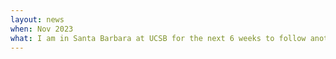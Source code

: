 ```yaml
---
layout: news
when: Nov 2023
what: I am in Santa Barbara at UCSB for the next 6 weeks to follow another great KITP program on <a href="https://www.kitp.ucsb.edu/activities/deeplearning23" target="_blanck">Deep Learning from the Perspective of Physics and Neuroscience</a>.
---
```

